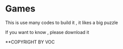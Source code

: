 # Games
This is use many codes to build it , it likes a big puzzle

If you want to know , please download it 

**COPYRIGHT BY VOC 
